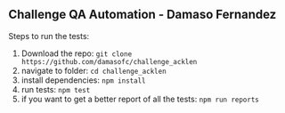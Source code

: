 ## Challenge QA Automation - Damaso Fernandez


Steps to run the tests:

 1. Download the repo: ` git clone https://github.com/damasofc/challenge_acklen ` 
 2.  navigate to folder: `cd challenge_acklen`
 3.  install dependencies: `npm install`
 4. run tests: `npm test`
 5. if you want to get a better report of all the tests: `npm run reports`
